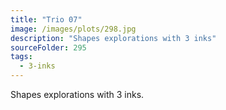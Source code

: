 ```yaml
---
title: "Trio 07"
image: /images/plots/298.jpg
description: "Shapes explorations with 3 inks"
sourceFolder: 295
tags:
  - 3-inks
---
```


Shapes explorations with 3 inks.
